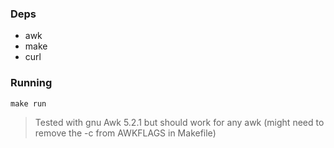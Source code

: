 ### Deps

- awk
- make
- curl

### Running

```
make run
```

> Tested with gnu Awk 5.2.1 but should work for any awk (might need to remove the -c from AWKFLAGS in Makefile)

